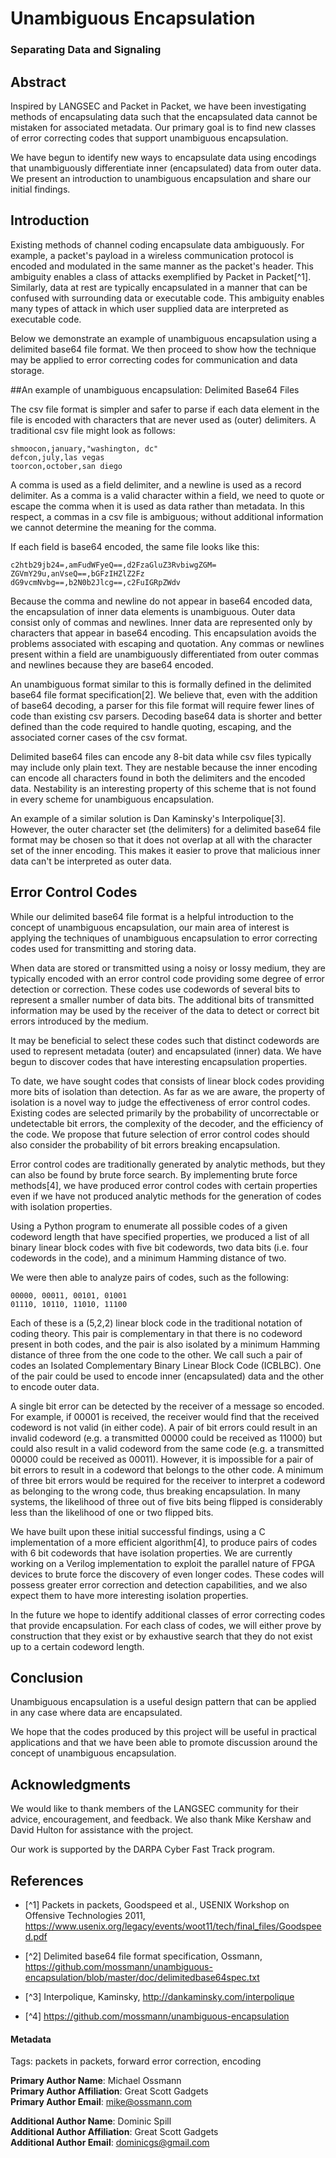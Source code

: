 # Unambiguous Encapsulation
### Separating Data and Signaling

## Abstract

Inspired by LANGSEC and Packet in Packet, we have been investigating methods of encapsulating data such that the encapsulated data cannot be mistaken for associated metadata. Our primary goal is to find new classes of error correcting codes that support unambiguous encapsulation.

We have begun to identify new ways to encapsulate data using encodings that unambiguously differentiate inner (encapsulated) data from outer data. We present an introduction to unambiguous encapsulation and share our initial findings.

## Introduction

Existing methods of channel coding encapsulate data ambiguously. For example, a packet's payload in a wireless communication protocol is encoded and modulated in the same manner as the packet's header. This ambiguity enables a class of attacks exemplified by Packet in Packet[^1]. Similarly, data at rest are typically encapsulated in a manner that can be confused with surrounding data or executable code. This ambiguity enables many types of attack in which user supplied data are interpreted as executable code.

Below we demonstrate an example of unambiguous encapsulation using a delimited base64 file format. We then proceed to show how the technique may be applied to error correcting codes for communication and data storage.


##An example of unambiguous encapsulation: Delimited Base64 Files

The csv file format is simpler and safer to parse if each data element in the file is encoded with characters that are never used as (outer) delimiters. A traditional csv file might look as follows:

	shmoocon,january,"washington, dc"
	defcon,july,las vegas
	toorcon,october,san diego

A comma is used as a field delimiter, and a newline is used as a record delimiter. As a comma is a valid character within a field, we need to quote or escape the comma when it is used as data rather than metadata. In this respect, a commas in a csv file is ambiguous; without additional information we cannot determine the meaning for the comma.

If each field is base64 encoded, the same file looks like this:

	c2htb29jb24=,amFudWFyeQ==,d2FzaGluZ3RvbiwgZGM=
	ZGVmY29u,anVseQ==,bGFzIHZlZ2Fz
	dG9vcmNvbg==,b2N0b2Jlcg==,c2FuIGRpZWdv

Because the comma and newline do not appear in base64 encoded data, the encapsulation of inner data elements is unambiguous. Outer data consist only of commas and newlines. Inner data are represented only by characters that appear in base64 encoding. This encapsulation avoids the problems associated with escaping and quotation. Any commas or newlines present within a field are unambiguously differentiated from outer commas and newlines because they are base64 encoded.

An unambiguous format similar to this is formally defined in the delimited base64 file format specification[2]. We believe that, even with the addition of base64 decoding, a parser for this file format will require fewer lines of code than existing csv parsers. Decoding base64 data is shorter and better defined than the code required to handle quoting, escaping, and the associated corner cases of the csv format.

Delimited base64 files can encode any 8-bit data while csv files typically may include only plain text. They are nestable because the inner encoding can encode all characters found in both the delimiters and the encoded data. Nestability is an interesting property of this scheme that is not found in every scheme for unambiguous encapsulation.

An example of a similar solution is Dan Kaminsky's Interpolique[3]. However,
the outer character set (the delimiters) for a delimited base64 file format may
be chosen so that it does not overlap at all with the character set of the inner
encoding. This makes it easier to prove that malicious inner data can't be
interpreted as outer data.


Error Control Codes
-------------------

While our delimited base64 file format is a helpful introduction to the concept
of unambiguous encapsulation, our main area of interest is applying the
techniques of unambiguous encapsulation to error correcting codes used for
transmitting and storing data.

When data are stored or transmitted using a noisy or lossy medium, they are
typically encoded with an error control code providing some degree of error
detection or correction. These codes use codewords of several bits to represent
a smaller number of data bits. The additional bits of transmitted information
may be used by the receiver of the data to detect or correct bit errors
introduced by the medium.

It may be beneficial to select these codes such that distinct codewords are used
to represent metadata (outer) and encapsulated (inner) data. We have begun to
discover codes that have interesting encapsulation properties.

To date, we have sought codes that consists of linear block codes providing more
bits of isolation than detection. As far as we are aware, the property of
isolation is a novel way to judge the effectiveness of error control codes.
Existing codes are selected primarily by the probability of uncorrectable or
undetectable bit errors, the complexity of the decoder, and the efficiency of
the code. We propose that future selection of error control codes should also
consider the probability of bit errors breaking encapsulation.

Error control codes are traditionally generated by analytic methods, but they
can also be found by brute force search. By implementing brute force methods[4],
we have produced error control codes with certain properties even if we have not
produced analytic methods for the generation of codes with isolation properties.

Using a Python program to enumerate all possible codes of a given codeword
length that have specified properties, we produced a list of all binary linear
block codes with five bit codewords, two data bits (i.e. four codewords in the
code), and a minimum Hamming distance of two.

We were then able to analyze pairs of codes, such as the following:

	00000, 00011, 00101, 01001
	01110, 10110, 11010, 11100

Each of these is a (5,2,2) linear block code in the traditional notation of
coding theory. This pair is complementary in that there is no codeword present
in both codes, and the pair is also isolated by a minimum Hamming distance of
three from the one code to the other. We call such a pair of codes an Isolated
Complementary Binary Linear Block Code (ICBLBC). One of the pair could be used
to encode inner (encapsulated) data and the other to encode outer data.

A single bit error can be detected by the receiver of a message so
encoded. For example, if 00001 is received, the receiver would find that the
received codeword is not valid (in either code). A pair of bit errors could
result in an invalid codeword (e.g. a transmitted 00000 could be received as
11000) but could also result in a valid codeword from the same code (e.g. a
transmitted 00000 could be received as 00011). However, it is impossible for a
pair of bit errors to result in a codeword that belongs to the other code. A
minimum of three bit errors would be required for the receiver to interpret a
codeword as belonging to the wrong code, thus breaking encapsulation. In many
systems, the likelihood of three out of five bits being flipped is considerably
less than the likelihood of one or two flipped bits.

We have built upon these initial successful findings, using a C implementation
of a more efficient algorithm[4], to produce pairs of codes with 6 bit codewords
that have isolation properties. We are currently working on a Verilog
implementation to exploit the parallel nature of FPGA devices to brute force the
discovery of even longer codes. These codes will possess greater error
correction and detection capabilities, and we also expect them to have more
interesting isolation properties.

In the future we hope to identify additional classes of error correcting codes
that provide encapsulation. For each class of codes, we will either prove by
construction that they exist or by exhaustive search that they do not exist up
to a certain codeword length.

Conclusion
----------
Unambiguous encapsulation is a useful design pattern that can be applied in any
case where data are encapsulated.

We hope that the codes produced by this project will be useful in practical
applications and that we have been able to promote discussion around the
concept of unambiguous encapsulation.

Acknowledgments
---------------

We would like to thank members of the LANGSEC community for their advice,
encouragement, and feedback. We also thank Mike Kershaw and David Hulton for
assistance with the project.

Our work is supported by the DARPA Cyber Fast Track program.


## References

* [^1] Packets in packets, Goodspeed et al., USENIX Workshop on Offensive Technologies 2011,
https://www.usenix.org/legacy/events/woot11/tech/final_files/Goodspeed.pdf

* [^2] Delimited base64 file format specification, Ossmann,
https://github.com/mossmann/unambiguous-encapsulation/blob/master/doc/delimitedbase64spec.txt

* [^3] Interpolique, Kaminsky, http://dankaminsky.com/interpolique

* [^4] https://github.com/mossmann/unambiguous-encapsulation

#### Metadata

Tags: packets in packets, forward error correction, encoding

**Primary Author Name**: Michael Ossmann  
**Primary Author Affiliation**: Great Scott Gadgets  
**Primary Author Email**: mike@ossmann.com  

**Additional Author Name**: Dominic Spill  
**Additional Author Affiliation**: Great Scott Gadgets  
**Additional Author Email**: dominicgs@gmail.com